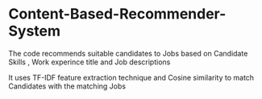 # Content-Based-Recommender-System

The code recommends suitable candidates to Jobs based on Candidate Skills , Work experince title and Job descriptions

It uses TF-IDF feature extraction technique and Cosine similarity to match Candidates with the matching Jobs
